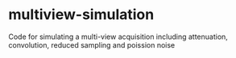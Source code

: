 multiview-simulation
====================

Code for simulating a multi-view acquisition including attenuation, convolution, reduced sampling and poission noise
